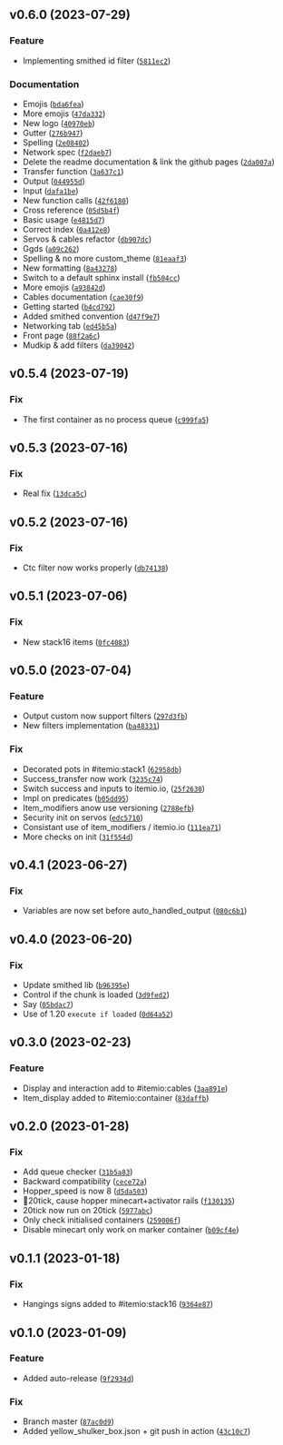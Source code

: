 <!--next-version-placeholder-->

## v0.6.0 (2023-07-29)

### Feature

* Implementing smithed id filter ([`5811ec2`](https://github.com/edayot/ItemIO/commit/5811ec2e655321194139599f0c3ea4a744b5fee0))

### Documentation

* Emojis ([`bda6fea`](https://github.com/edayot/ItemIO/commit/bda6feaebb240b23d1e5ac8c90df4573eaf0ee1b))
* More emojis ([`47da332`](https://github.com/edayot/ItemIO/commit/47da3321d9b8db75b164cc3c5de8faa2a37c9842))
* New logo ([`40970eb`](https://github.com/edayot/ItemIO/commit/40970ebe5bd0d9a2d7f26707befb24f8510c6fdf))
* Gutter ([`276b947`](https://github.com/edayot/ItemIO/commit/276b947b4fa768edbc4dad653211a6858ad667bb))
* Spelling ([`2e08402`](https://github.com/edayot/ItemIO/commit/2e084029d27ed18a88ddb7ee3b857c8d422d8068))
* Network spec ([`f2daeb7`](https://github.com/edayot/ItemIO/commit/f2daeb737695a3f05626126d281cb33da34d4e26))
* Delete the readme documentation & link the github pages ([`2da007a`](https://github.com/edayot/ItemIO/commit/2da007a9976790fb3aa11f65a78706d4dbe71522))
* Transfer function ([`3a637c1`](https://github.com/edayot/ItemIO/commit/3a637c1acfced5dbeaf8e1b093d2f8907a462743))
* Output ([`044955d`](https://github.com/edayot/ItemIO/commit/044955db2f85c1c257555b018fa28187a491820b))
* Input ([`dafa1be`](https://github.com/edayot/ItemIO/commit/dafa1bee2a7775728761f3991425763670835a3c))
* New function calls ([`42f6180`](https://github.com/edayot/ItemIO/commit/42f6180357d9fc81b651a7d4c006b5327181fabf))
* Cross reference ([`05d5b4f`](https://github.com/edayot/ItemIO/commit/05d5b4fad7674155c57bef7840e0c021a6917c50))
* Basic usage ([`e4815d7`](https://github.com/edayot/ItemIO/commit/e4815d78c54fd38343f31a90a34cd338e1915ce9))
* Correct index ([`0a412e8`](https://github.com/edayot/ItemIO/commit/0a412e81fb55723075080b15acfc25b3e5b51bb0))
* Servos & cables refactor ([`db907dc`](https://github.com/edayot/ItemIO/commit/db907dc448ed73a324f696507a6329324783ac71))
* Ggds ([`a09c262`](https://github.com/edayot/ItemIO/commit/a09c26257a75935a38fd1ada45de6afe0a5bf7af))
* Spelling & no more custom_theme ([`81eaaf3`](https://github.com/edayot/ItemIO/commit/81eaaf37970c981922dda17d477515959cc4d7ea))
* New formatting ([`8a43278`](https://github.com/edayot/ItemIO/commit/8a432784c2d7b2d2524269210fdcd0fb61bab5f9))
* Switch to a default sphinx install ([`fb504cc`](https://github.com/edayot/ItemIO/commit/fb504cc3366587156dbc205c531208f1c4b969ba))
* More emojis ([`a93842d`](https://github.com/edayot/ItemIO/commit/a93842d3deaccad65525dc4c37a96ccc9b6c8052))
* Cables documentation ([`cae30f9`](https://github.com/edayot/ItemIO/commit/cae30f99b0c4c1aa2a9efa76d46bb26fd05cb1e0))
* Getting started ([`b4cd792`](https://github.com/edayot/ItemIO/commit/b4cd792659acf0409cabd999bc627fe1eaa29ec4))
* Added smithed convention ([`d47f9e7`](https://github.com/edayot/ItemIO/commit/d47f9e755655a6d92c9521164a81b9b806a1ddae))
* Networking tab ([`ed45b5a`](https://github.com/edayot/ItemIO/commit/ed45b5a794bd3077407702c58cd60dad8b536aec))
* Front page ([`88f2a6c`](https://github.com/edayot/ItemIO/commit/88f2a6c17d1512fc4f95b06432203c81771b4525))
* Mudkip & add filters ([`da39042`](https://github.com/edayot/ItemIO/commit/da39042f35fd731205db451a388b168be47cf54c))

## v0.5.4 (2023-07-19)

### Fix

* The first container as no process queue ([`c999fa5`](https://github.com/edayot/ItemIO/commit/c999fa5299e9ce8d5bcef14bf81bcbe4d9ddcd8c))

## v0.5.3 (2023-07-16)

### Fix

* Real fix ([`13dca5c`](https://github.com/edayot/ItemIO/commit/13dca5c3d745f2b46b1db42c447df03a02982bc7))

## v0.5.2 (2023-07-16)

### Fix

* Ctc filter now works properly ([`db74138`](https://github.com/edayot/ItemIO/commit/db74138b07a7d3420ad263fa408d115d671cd032))

## v0.5.1 (2023-07-06)

### Fix

* New stack16 items ([`0fc4083`](https://github.com/edayot/ItemIO/commit/0fc40838e447b7d1ed9bf66c081ffb0fb83e9bab))

## v0.5.0 (2023-07-04)

### Feature

* Output custom now support filters ([`297d3fb`](https://github.com/edayot/ItemIO/commit/297d3fbb5324f8714ec0698b59a0e14229000685))
* New filters implementation ([`ba48331`](https://github.com/edayot/ItemIO/commit/ba48331dda28aff34186046d9937e4a9e5ef54fd))

### Fix

* Decorated pots in #itemio:stack1 ([`62958db`](https://github.com/edayot/ItemIO/commit/62958db0f2bf7cf1bb94b184c842138bea39c76d))
* Success_transfer now work ([`3235c74`](https://github.com/edayot/ItemIO/commit/3235c74d115bb5f2d5e697218d2fa52e60ad2c4a))
* Switch success and inputs to itemio.io, ([`25f2630`](https://github.com/edayot/ItemIO/commit/25f2630833ef9cc5add2c08574b1850a56ab0fd5))
* Impl on predicates ([`b05dd95`](https://github.com/edayot/ItemIO/commit/b05dd950b2c12060c06331edf4d40d644c85703b))
* Item_modifiers anow use versioning ([`2788efb`](https://github.com/edayot/ItemIO/commit/2788efb04bbe55b117e8d94e2aa13741c6b183b1))
* Security init on servos ([`edc5710`](https://github.com/edayot/ItemIO/commit/edc571089351896eb3e13ef0b1a9f5041bdf70ff))
* Consistant use of item_modifiers / itemio.io ([`111ea71`](https://github.com/edayot/ItemIO/commit/111ea71b5cf05069deccd10430aa64a0928efcde))
* More checks on init ([`31f554d`](https://github.com/edayot/ItemIO/commit/31f554d786d825173da790d7d83cf32515a3dbbb))

## v0.4.1 (2023-06-27)
### Fix
* Variables are now set before auto_handled_output ([`080c6b1`](https://github.com/edayot/ItemIO/commit/080c6b1b713549e9583b5af237c7b23863451182))

## v0.4.0 (2023-06-20)
### Fix
* Update smithed lib ([`b96395e`](https://github.com/edayot/ItemIO/commit/b96395eebe9e25ad05afd8a938b0612b965f9b6e))
* Control if the chunk is loaded ([`3d9fed2`](https://github.com/edayot/ItemIO/commit/3d9fed2e319c092e2530fcf58fef0558590ad84f))
* Say ([`05bdac7`](https://github.com/edayot/ItemIO/commit/05bdac7bc44f45c2fd4af7250af4e21fb4ff2af4))
* Use of 1.20 `execute if loaded` ([`0d64a52`](https://github.com/edayot/ItemIO/commit/0d64a524c1ac636c323c5884879d680dd2275749))

## v0.3.0 (2023-02-23)
### Feature
* Display and interaction add to #itemio:cables ([`3aa891e`](https://github.com/edayot/ItemIO/commit/3aa891e553f84dff1949fbae1c0aaf8f21f33ea9))
* Item_display added to #itemio:container ([`83daffb`](https://github.com/edayot/ItemIO/commit/83daffb4b25881dd65bcb7904bd1f81acef62878))

## v0.2.0 (2023-01-28)
### Fix
* Add queue checker ([`31b5a83`](https://github.com/edayot/ItemIO/commit/31b5a83984e9e3ed80b7cdee0c64522eef0c0d9c))
* Backward compatibility ([`cece72a`](https://github.com/edayot/ItemIO/commit/cece72aba8038f5cefc36c26f5f9067d2d6f84bd))
* Hopper_speed is now 8 ([`d5da503`](https://github.com/edayot/ItemIO/commit/d5da5037ff31cc0b6bec72f07c878bcc4395fd8d))
* 👋20tick, cause hopper minecart+activator rails ([`f130135`](https://github.com/edayot/ItemIO/commit/f130135366e0eb2913f0399123aa4936ce5c5dde))
* 20tick now run on 20tick ([`5977abc`](https://github.com/edayot/ItemIO/commit/5977abce30fa7324c54e5625d160cb9a6e131032))
* Only check initialised containers ([`259006f`](https://github.com/edayot/ItemIO/commit/259006f7a22625e1f7fb69ea4cb1aa9ea8b1532c))
* Disable minecart only work on marker container ([`b09cf4e`](https://github.com/edayot/ItemIO/commit/b09cf4ed0092014bb1f3b14757594fe8d1e11744))

## v0.1.1 (2023-01-18)
### Fix
* Hangings signs added to #itemio:stack16 ([`9364e87`](https://github.com/edayot/ItemIO/commit/9364e876138314abbd5adcb3b2af01c8f76e1549))

## v0.1.0 (2023-01-09)
### Feature
*  Added auto-release ([`9f2934d`](https://github.com/edayot/item_io/commit/9f2934dbe2c5a4a6f4503c1d9c9568dd619b82f8))

### Fix
* Branch master ([`87ac0d9`](https://github.com/edayot/item_io/commit/87ac0d9bdd513878f088e6de0370ffefd48f7b9c))
* Added yellow_shulker_box.json + git push in action ([`43c10c7`](https://github.com/edayot/item_io/commit/43c10c7f4c40a905fb0769ac652adfa8130151f5))

